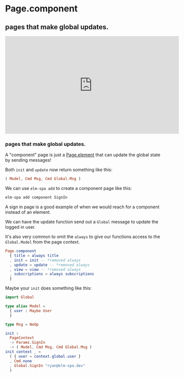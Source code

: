 # Page.component

## pages that make global updates.

<iframe width="560" height="315" src="https://www.youtube.com/embed/N_UzVU0wgVo" frameborder="0" allow="accelerometer; autoplay; encrypted-media; gyroscope; picture-in-picture" allowfullscreen></iframe>


### pages that make global updates.

A "component" page is just a [Page.element](./element) that can update the global state
by sending messages!

Both `init` and `update` now return something like this:

```elm
( Model, Cmd Msg, Cmd Global.Msg )
```

We can use `elm-spa add` to create a component page like this:

```bash
elm-spa add component SignIn
```

A sign in page is a good example of when we would reach for a component instead
of an element.

We can have the update function send out a `Global` message to update the logged
in user.

It's also very common to omit the `always` to give our functions access
to the `Global.Model` from the page context.

```elm
Page.component
  { title = always title
  , init = init -- *removed always
  , update = update -- *removed always
  , view = view -- *removed always
  , subscriptions = always subscriptions
  }
```

Maybe your `init` does something like this:


```elm
import Global

type alias Model =
  { user : Maybe User
  }

type Msg = NoOp

init :
  PageContext
  -> Params.SignIn
  -> ( Model, Cmd Msg, Cmd Global.Msg )
init context _ =
  ( { user = context.global.user }
  , Cmd.none
  , Global.SignIn "ryan@elm-spa.dev"
  )
```
